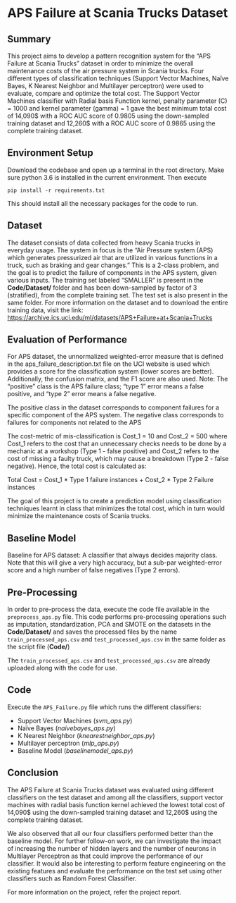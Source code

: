 # APS Failure at Scania Trucks Dataset

## Summary
This project aims to develop a pattern recognition system for the “APS Failure at Scania Trucks” dataset in order to minimize the overall maintenance costs of the air pressure system in Scania trucks. Four different types of classification techniques (Support Vector Machines, Naïve Bayes, K Nearest Neighbor and Multilayer perceptron) were used to evaluate, compare and optimize the total cost. The Support Vector Machines classifier with Radial basis Function kernel, penalty parameter (C) = 1000 and kernel parameter (gamma) = 1 gave the best minimum total cost of 14,090$ with a ROC AUC score of 0.9805 using the down-sampled training dataset and 12,260$ with a ROC AUC score of 0.9865 using the complete training dataset.

## Environment Setup
Download the codebase and open up a terminal in the root directory. Make sure python 3.6 is installed in the current environment. Then execute

    pip install -r requirements.txt

This should install all the necessary packages for the code to run.

## Dataset
The dataset consists of data collected from heavy Scania trucks in everyday usage. The system in focus is the “Air Pressure system (APS) which generates pressurized air that are utilized in various functions in a truck, such as braking and gear changes.” This is a 2-class problem, and the goal is to predict the failure of components in the APS system, given various inputs.
The training set labeled “SMALLER” is present in the **Code/Dataset/** folder and has been down-sampled by factor of 3 (stratified), from the complete training set. The test set is also present in the same folder.
For more information on the dataset and to download the entire training data, visit the link:
https://archive.ics.uci.edu/ml/datasets/APS+Failure+at+Scania+Trucks

## Evaluation of Performance
For APS dataset, the unnormalized weighted-error measure that is defined in the aps_failure_description.txt file on the UCI website is used which provides a score for the classification system (lower scores are better). Additionally, the confusion matrix, and the F1 score are also used.
Note: The “positive” class is the APS failure class; “type 1” error means a false positive, and “type 2” error means a false negative.

The positive class in the dataset corresponds to component failures for a specific component of the APS system. The negative class corresponds to failures for components not related to the APS

The cost-metric of mis-classification is Cost_1 = 10 and Cost_2 = 500 where Cost_1 refers to the cost that an unnecessary checks needs to be done by a mechanic at a workshop (Type 1 - false positive) and Cost_2 refers to the cost of missing a faulty truck, which may cause a breakdown (Type 2 - false negative). Hence, the total cost is calculated as:

Total Cost = Cost_1 * Type 1 failure instances + Cost_2 * Type 2 Failure instances

The goal of this project is to create a prediction model using classification techniques learnt in class that minimizes the total cost, which in turn would minimize the maintenance costs of Scania trucks.

## Baseline Model
Baseline for APS dataset: A classifier that always decides majority class. Note that this will give a very high accuracy, but a sub-par weighted-error score and a high number of false negatives (Type 2 errors).

## Pre-Processing
In order to pre-process the data, execute the code file available in the `preprocess_aps.py` file. This code performs pre-processing operations such as imputation, standardization, PCA and SMOTE on the datasets in the **Code/Dataset/** and saves the processed files by the name `train_processed_aps.csv` and `test_processed_aps.csv` in the same folder as the script file (**Code/**)

The `train_processed_aps.csv` and `test_processed_aps.csv` are already uploaded along with the code for use.

## Code
Execute the `APS_Failure.py` file which runs the different classifiers:
- Support Vector Machines (*svm_aps.py*)
- Naïve Bayes (*naivebayes_aps.py*)
- K Nearest Neighbor (*knearestneighbor_aps.py*)
- Multilayer perceptron (*mlp_aps.py*)
- Baseline Model (*baselinemodel_aps.py*)

## Conclusion
The APS Failure at Scania Trucks dataset was evaluated using different classifiers on the test dataset and among all the classifiers, support vector machines with radial basis function kernel achieved the lowest total cost of 14,090$ using the down-sampled training dataset and 12,260$ using the complete training dataset.

We also observed that all our four classifiers performed better than the baseline model. For further follow-on work, we can investigate the impact of increasing the number of hidden layers and the number of neurons in Multilayer Perceptron as that could improve the performance of our classifier. It would also be interesting to perform feature engineering on the existing features and evaluate the performance on the test set using other classifiers such as Random Forest Classifier.

For more information on the project, refer the project report.
